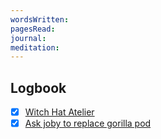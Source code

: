 ```yaml
---
wordsWritten: 
pagesRead: 
journal: 
meditation:
---
```



## Logbook
- [x] [Witch Hat Atelier](things:///show?id=FEm1GxXMG5vLwbNiP7cynd)
- [x] [Ask joby to replace gorilla pod](things:///show?id=SawqBEcEgFzXDzy14dYouk)